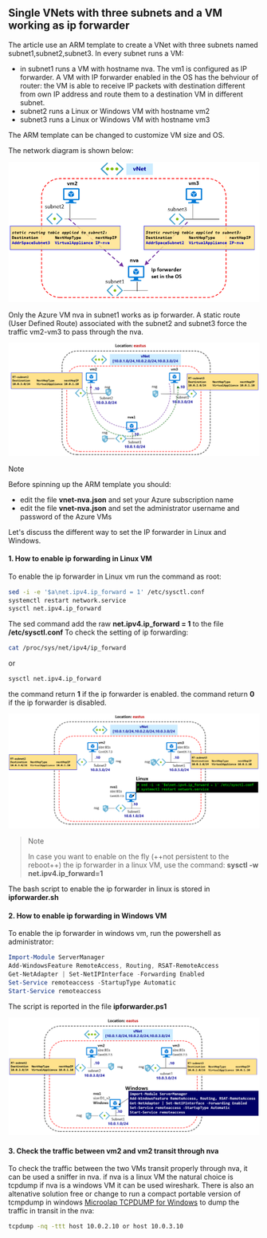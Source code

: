 <properties
pageTitle= 'ARM template to create a single VNets with three subnet and a VM working as ip forwarder'
description= "ARM template to create a single VNets with three subnets and a VM working as ip forwarder"
documentationcenter: na
services=""
documentationCenter="na"
authors="fabferri"
manager=""
editor=""/>

<tags
   ms.service="configuration-Example-Azure"
   ms.devlang="na"
   ms.topic="article"
   ms.tgt_pltfrm="na"
   ms.workload="na"
   ms.date="18/08/2018"
   ms.author="fabferri" />

## Single VNets with three subnets and a VM working as ip forwarder
The article use an ARM template to create a VNet with three subnets named subnet1,subnet2,subnet3.
In every subnet runs a VM:

* in subnet1 runs a VM with hostname nva. The vm1 is configured as IP forwarder. A VM with IP forwarder enabled in the OS has the behviour of router: the VM is able to receive IP packets with destination different from own IP address and route them to a destination VM in different subnet.
* subnet2 runs a Linux or Windows VM with hostname vm2
* subnet3 runs a Linux or Windows VM with hostname vm3

The ARM template can be changed to customize VM size and OS.

The network diagram is shown below:

[![1]][1]

Only the Azure VM nva in subnet1 works as ip forwarder. A static route (User Defined Route) associated with the subnet2 and subnet3 force the traffic vm2-vm3 to pass through the nva.

[![2]][2]


> [!NOTE]
> Before spinning up the ARM template you should:
> * edit the file **vnet-nva.json** and set your Azure subscription name
> * edit the file **vnet-nva.json** and set the administrator username and password of the Azure VMs 
>

Let's discuss the different way to set the IP forwarder in Linux and Windows.

#### <a name="EnableIPForwarding"></a>1. How to enable ip forwarding in Linux VM
To enable the ip forwarder in Linux vm run the command as root:

```bash
sed -i -e '$a\net.ipv4.ip_forward = 1' /etc/sysctl.conf
systemctl restart network.service
sysctl net.ipv4.ip_forward
```

The sed command add the raw **net.ipv4.ip_forward = 1** to the file **/etc/sysctl.conf**
To check the setting of ip forwarding:

```bash
cat /proc/sys/net/ipv4/ip_forward
```

or

```bash
sysctl net.ipv4.ip_forward
```
the command return **1** if the ip forwarder is enabled.
the command return **0** if the ip forwarder is disabled.

[![3]][3]



> > [!NOTE]
> In case you want to enable on the fly (++not persistent to the reboot++) the ip forwarder in a linux VM, use the command:
> **sysctl -w net.ipv4.ip_forward=1**
>

The bash script to enable the ip forwarder in linux is stored in **ipforwarder.sh**

#### <a name="EnableIPForwarding"></a>2. How to enable ip forwarding in Windows VM

To enable the ip forwarder in windows vm, run the powershell as administrator:

``` powershell
Import-Module ServerManager
Add-WindowsFeature RemoteAccess, Routing, RSAT-RemoteAccess
Get-NetAdapter | Set-NetIPInterface -Forwarding Enabled
Set-Service remoteaccess -StartupType Automatic
Start-Service remoteaccess
```

The script is reported in the file **ipforwarder.ps1**

[![4]][4]

#### <a name="tcpdump"></a>3. Check the traffic between vm2 and vm2 transit through nva

To check the traffic between the two VMs transit properly through nva, it can be used a sniffer in nva.
if nva is a linux VM the natural choice is tcpdump
if nva is a windows VM it can be used wireshark. There is also an altenative solution free or change to run a compact portable version of tcmpdump in windows [Microolap TCPDUMP for Windows](http://www.microolap.com/products/network/tcpdump/download/)
to dump the traffic in transit in the nva:

```bash
tcpdump -nq -ttt host 10.0.2.10 or host 10.0.3.10
```


<!--Image References-->

[1]: ./media/network-diagram.png "network diagram"
[2]: ./media/network-diagram-details.png "network diagram with details"
[3]: ./media/network-diagram-linux.png "ip forwarder in linux"
[4]: ./media/network-diagram-windows.png "ip forwardr in windows"

<!--Link References-->


